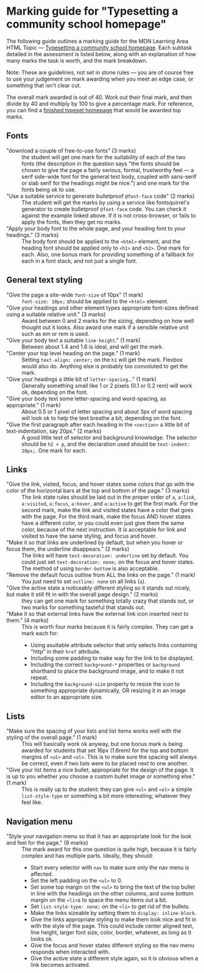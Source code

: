 # Marking guide for "Typesetting a community school homepage"

The following guide outlines a marking guide for the MDN Learning Area HTML Topic — [Typesetting a community school homepage](https://developer.mozilla.org/en-US/Learn/CSS/Introduction_to_CSS/Fundamental_CSS_comprehension). Each subtask detailed in the assessment is listed below, along with an explanation of how many marks the task is worth, and the mark breakdown.

Note: These are guidelines, not set in stone rules — you are of course free to use your judgement on mark awarding when you meet an edge case, or something that isn't clear cut.

The overall mark awarded is out of 40. Work out their final mark, and then divide by 40 and multiply by 100 to give a percentage mark. For reference, you can find a [finished typeset homepage](index.html) that would be awarded top marks.

## Fonts

<dl>
<dt>"download a couple of free-to-use fonts" (3 marks)</dt>
<dd>the student will get one mark for the suitability of each of the two fonts (the description in the question says "the fonts should be chosen to give the page a fairly serious, formal, trustworthy feel — a serif side-wide font for the general text body, coupled with sans-serif or slab serif for the headings might be nice.") and one mark for the fonts being ok to use.</dd>
<dt>"Use a suitable service to generate bulletproof <code>@font-face</code> code" (2 marks)</dt>
<dd>The student will get the marks by using a service like fontsquirrel's generator to create bulletproof <code>@font-face</code> code. You can check it against the example linked above. If it is not cross-browser, or fails to apply the fonts, then they get no marks.</dd>
<dt>"Apply your body font to the whole page, and your heading font to your headings." (3 marks)</dt>
<dd>The body font should be applied to the <code>&lt;html&gt;</code> element, and the heading font should be applied only to <code>&lt;h1&gt;</code> and <code>&lt;h2&gt;</code>. One mark for each. Also, one bonus mark for providing something of a fallback for each in a font stack, and not just a single font.</dd>
</dl>

## General text styling

<dl>
<dt>"Give the page a site-wide <code>font-size</code> of 10px" (1 mark)</dt>
<dd><code>font-size: 10px;</code> should be applied to the <code>&lt;html&gt;</code> element.</dd>
<dt>"Give your headings and other element types appropriate font-sizes defined using a suitable relative unit." (3 marks)</dt>
<dd>Award between 0 and 2 marks for the sizing, depending on how well thought out it looks. Also award one mark if a sensible relative unit such as em or rem is used.</dd>
<dt>"Give your body text a suitable <code>line-height</code>." (1 mark)</dt>
<dd>Between about 1.4 and 1.6 is ideal, and will get the mark.</dd>
<dt>"Center your top level heading on the page." (1 mark)</dt>
<dd>Setting <code>text-align: center;</code> on the <code>h1</code> will get the mark. Flexbox would also do. Anything else is probably too convoluted to get the mark.</dd>
<dt>"Give your headings a little bit of <code>letter-spacing</code>..." (1 mark)</dt>
<dd>Generally something small like 1 or 2 pixels (0.1 or 0.2 rem) will work ok, depending on the font.</dd>
<dt>"Give your body text some letter-spacing and word-spacing, as appropriate." (1 mark)</dt>
<dd>About 0.5 or 1 pixel of letter spacing and about 3px of word spacing will look ok to help the text breathe a bit, depending on the font.</dd>
<dt>"Give the first paragraph after each heading in the <code>&lt;section&gt;</code> a little bit of text-indentation, say 20px." (2 marks)</dt>
<dd>A good little test of selector and background knowledge. The selector should be <code>h2 + p</code>, and the declaration used should be <code>text-indent: 20px;</code>. One mark for each.</dd>
</dl>

## Links

<dl>
<dt>"Give the link, visited, focus, and hover states some colors that go with the color of the horizontal bars at the top and bottom of the page." (3 marks)</dt>
<dd>The link state rules should be laid out in the proper order of <code>a</code>, <code>a:link</code>, <code>a:visited</code>, <code>a:focus</code>, <code>a:hover</code>, and <code>a:active</code> to get the first mark. For the second mark, make the link and visited states have a color that goes with the page. For the third mark, make the focus AND hover states have a different color, or you could even just give them the same color, because of the next instruction. It is acceptable for link and visited to have the same styling, and focus and hover.</dd>
<dt>"Make it so that links are underlined by default, but when you hover or focus them, the underline disappears." (2 marks)</dt>
<dd>The links will have <code>text-decoration: underline</code> set by default. You could just set <code>text-decoration: none;</code> on the focus and hover states. The method of using <code>border-bottom</code> is also acceptable.</dd>
<dt>"Remove the default focus outline from ALL the links on the page." (1 mark)</dt>
<dd>You just need to set <code>outline: none</code> on all links (<code>a</code>).</dd>
<dt>"Give the active state a noticeably different styling so it stands out nicely, but make it still fit in with the overall page design." (2 marks)</dt>
<dd>they can get one mark for something totally crazy that stands out, or two marks for something tasteful that stands out.</dd>
<dt>"Make it so that external links have the external link icon inserted next to them." (4 marks)</dt>
<dd>This is worth four marks because it is fairly complex. They can get a mark each for:
  <ul>
    <li>Using asuitable attribute selector that only selects links containing "http" in their <code>href</code> attribute.</li>
    <li>Including some padding to make way for the link to be displayed.</li>
    <li>Including the correct <code>background-*</code> properties or <code>background</code> shorthand to place the background image, and to make it not repeat.</li>
    <li>Including the <code>background-size</code> property to resize the icon to something appropriate dynamically, OR resizing it in an image editor to an appropriate size.</li>
  </ul>
</dd>
</dl>

## Lists

<dl>
<dt>"Make sure the spacing of your lists and list items works well with the styling of the overall page." (1 mark)</dt>
<dd>This will basically work ok anyway, but one bonus mark is being awarded for students that set 16px (1.6rem) for the top and bottom margins of <code>&lt;ul&gt;</code> and <code>&lt;ol&gt;</code>. This is to make sure the spacing will always be correct, even if two lists were to be placed next to one another.</dd>
<dt>"Give your list items a nice bullet, appropriate for the design of the page. It is up to you whether you choose a custom bullet image or something else." (1 mark)</dt>
<dd>This is really up to the student: they can give <code>&lt;ul&gt;</code> and <code>&lt;ol&gt;</code> a simple <code>list-style-type</code> or something a bit more interesting; whatever they feel like.</dd>
</dl>

## Navigation menu

<dl>
<dt>"Style your navigation menu so that it has an appropriate look for the look and feel for the page." (8 marks)</dt>
<dd>The mark award for this one question is quite high, because it is fairly complex and has multiple parts. Ideally, they should:
  <ul>
    <li>Start every selector with <code>nav</code> to make sure only the nav menu is affected.</li>
    <li>Set the left padding on the <code>&lt;ul&gt;</code> to 0.</li>
    <li>Set some top margin on the <code>&lt;ul&gt;</code> to bring the text of the top bullet in line with the headings on the other columns, and some bottom margin on the <code>&lt;li&gt;</code>s to space the menu items out a bit.</li>
    <li>Set <code>list-style-type: none;</code> on the <code>&lt;li&gt;</code> to get rid of the bullets.</li>
    <li>Make the links sizeable by setting them to <code>display: inline-block</code>.</li>
    <li>Give the links appropriate styling to make them look nice and fit in with the style of the page. This could include center aligned text, line height, larger font size, color, border, whatever, as long as it looks ok.</li>
    <li>Give the focus and hover states different styling so the nav menu responds when interacted with.</li>
    <li>Give the active state a different style again, so it is obvious when a link becomes activated.</li>
  </ul>  
</dd>
</dl>
